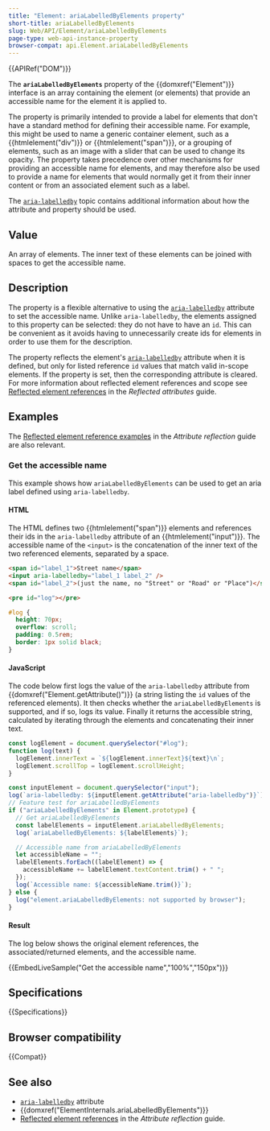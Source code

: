 ```yaml
---
title: "Element: ariaLabelledByElements property"
short-title: ariaLabelledByElements
slug: Web/API/Element/ariaLabelledByElements
page-type: web-api-instance-property
browser-compat: api.Element.ariaLabelledByElements
---
```


{{APIRef("DOM")}}

The **`ariaLabelledByElements`** property of the {{domxref("Element")}} interface is an array containing the element (or elements) that provide an accessible name for the element it is applied to.

The property is primarily intended to provide a label for elements that don't have a standard method for defining their accessible name.
For example, this might be used to name a generic container element, such as a {{htmlelement("div")}} or {{htmlelement("span")}}, or a grouping of elements, such as an image with a slider that can be used to change its opacity.
The property takes precedence over other mechanisms for providing an accessible name for elements, and may therefore also be used to provide a name for elements that would normally get it from their inner content or from an associated element such as a label.

The [`aria-labelledby`](/en-US/docs/Web/Accessibility/ARIA/Reference/Attributes/aria-labelledby) topic contains additional information about how the attribute and property should be used.

## Value

An array of elements.
The inner text of these elements can be joined with spaces to get the accessible name.

## Description

The property is a flexible alternative to using the [`aria-labelledby`](/en-US/docs/Web/Accessibility/ARIA/Reference/Attributes/aria-labelledby) attribute to set the accessible name.
Unlike `aria-labelledby`, the elements assigned to this property can be selected: they do not have to have an `id`.
This can be convenient as it avoids having to unnecessarily create ids for elements in order to use them for the description.

The property reflects the element's [`aria-labelledby`](/en-US/docs/Web/Accessibility/ARIA/Reference/Attributes/aria-labelledby) attribute when it is defined, but only for listed reference `id` values that match valid in-scope elements.
If the property is set, then the corresponding attribute is cleared.
For more information about reflected element references and scope see [Reflected element references](/en-US/docs/Web/API/Document_Object_Model/Reflected_attributes#reflected_element_references) in the _Reflected attributes_ guide.

## Examples

The [Reflected element reference examples](/en-US/docs/Web/API/Document_Object_Model/Reflected_attributes#setting_and_getting_reflected_element_references) in the _Attribute reflection_ guide are also relevant.

### Get the accessible name

This example shows how `ariaLabelledByElements` can be used to get an aria label defined using `aria-labelledby`.

#### HTML

The HTML defines two {{htmlelement("span")}} elements and references their ids in the `aria-labelledby` attribute of an {{htmlelement("input")}}.
The accessible name of the `<input>` is the concatenation of the inner text of the two referenced elements, separated by a space.

```html
<span id="label_1">Street name</span>
<input aria-labelledby="label_1 label_2" />
<span id="label_2">(just the name, no "Street" or "Road" or "Place")</span>
```

```html hidden
<pre id="log"></pre>
```

```css hidden
#log {
  height: 70px;
  overflow: scroll;
  padding: 0.5rem;
  border: 1px solid black;
}
```

#### JavaScript

The code below first logs the value of the `aria-labelledby` attribute from {{domxref("Element.getAttribute()")}} (a string listing the `id` values of the referenced elements).
It then checks whether the `ariaLabelledByElements` is supported, and if so, logs its value.
Finally it returns the accessible string, calculated by iterating through the elements and concatenating their inner text.

```js hidden
const logElement = document.querySelector("#log");
function log(text) {
  logElement.innerText = `${logElement.innerText}${text}\n`;
  logElement.scrollTop = logElement.scrollHeight;
}
```

```js
const inputElement = document.querySelector("input");
log(`aria-labelledby: ${inputElement.getAttribute("aria-labelledby")}`);
// Feature test for ariaLabelledByElements
if ("ariaLabelledByElements" in Element.prototype) {
  // Get ariaLabelledByElements
  const labelElements = inputElement.ariaLabelledByElements;
  log(`ariaLabelledByElements: ${labelElements}`);

  // Accessible name from ariaLabelledByElements
  let accessibleName = "";
  labelElements.forEach((labelElement) => {
    accessibleName += labelElement.textContent.trim() + " ";
  });
  log(`Accessible name: ${accessibleName.trim()}`);
} else {
  log("element.ariaLabelledByElements: not supported by browser");
}
```

#### Result

The log below shows the original element references, the associated/returned elements, and the accessible name.

{{EmbedLiveSample("Get the accessible name","100%","150px")}}

## Specifications

{{Specifications}}

## Browser compatibility

{{Compat}}

## See also

- [`aria-labelledby`](/en-US/docs/Web/Accessibility/ARIA/Reference/Attributes/aria-labelledby) attribute
- {{domxref("ElementInternals.ariaLabelledByElements")}}
- [Reflected element references](2/en-US/docs/Web/API/Document_Object_Model/Reflected_attributes#reflected_element_references) in the _Attribute reflection_ guide.
